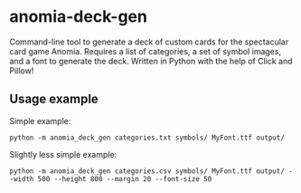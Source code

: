 # anomia-deck-gen

Command-line tool to generate a deck of custom cards for the spectacular card game Anomia.
Requires a list of categories, a set of symbol images, and a font to generate the deck.
Written in Python with the help of Click and Pillow!

## Usage example

Simple example:

`python -m anomia_deck_gen categories.txt symbols/ MyFont.ttf output/`

Slightly less simple example:

`python -m anomia_deck_gen categories.csv symbols/ MyFont.ttf output/ --width 500 --height 800 --margin 20 --font-size 50`